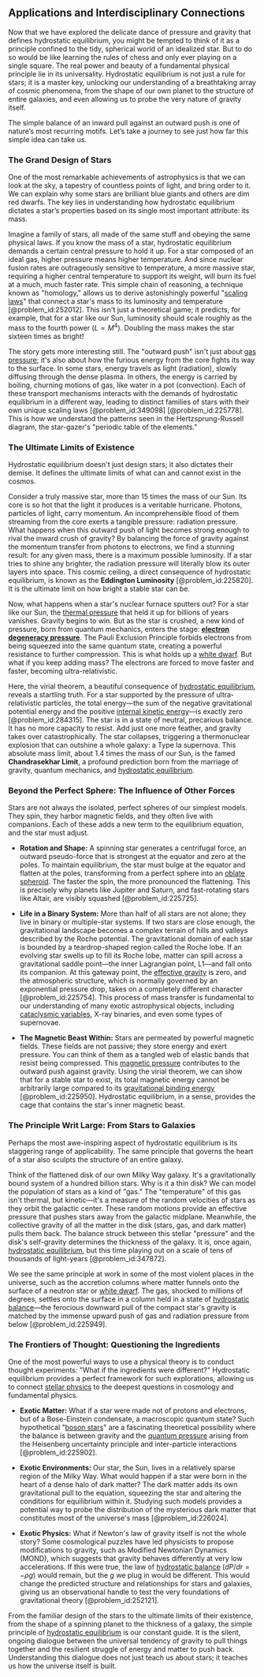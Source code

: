 ## Applications and Interdisciplinary Connections

Now that we have explored the delicate dance of pressure and gravity that defines hydrostatic equilibrium, you might be tempted to think of it as a principle confined to the tidy, spherical world of an idealized star. But to do so would be like learning the rules of chess and only ever playing on a single square. The real power and beauty of a fundamental physical principle lie in its universality. Hydrostatic equilibrium is not just a rule for stars; it is a master key, unlocking our understanding of a breathtaking array of cosmic phenomena, from the shape of our own planet to the structure of entire galaxies, and even allowing us to probe the very nature of gravity itself.

The simple balance of an inward pull against an outward push is one of nature’s most recurring motifs. Let’s take a journey to see just how far this simple idea can take us.

### The Grand Design of Stars

One of the most remarkable achievements of astrophysics is that we can look at the sky, a tapestry of countless points of light, and bring order to it. We can explain why some stars are brilliant blue giants and others are dim red dwarfs. The key lies in understanding how hydrostatic equilibrium dictates a star’s properties based on its single most important attribute: its mass.

Imagine a family of stars, all made of the same stuff and obeying the same physical laws. If you know the mass of a star, hydrostatic equilibrium demands a certain central pressure to hold it up. For a star composed of an ideal gas, higher pressure means higher temperature. And since nuclear fusion rates are outrageously sensitive to temperature, a more massive star, requiring a higher central temperature to support its weight, will burn its fuel at a much, much faster rate. This simple chain of reasoning, a technique known as "homology," allows us to derive astonishingly powerful "[scaling laws](@article_id:139453)" that connect a star's mass to its luminosity and temperature [@problem_id:252012]. This isn't just a theoretical game; it predicts, for example, that for a star like our Sun, luminosity should scale roughly as the mass to the fourth power ($L \propto M^4$). Doubling the mass makes the star sixteen times as bright!

The story gets more interesting still. The "outward push" isn't just about [gas pressure](@article_id:140203); it's also about how the furious energy from the core fights its way to the surface. In some stars, energy travels as light (radiation), slowly diffusing through the dense plasma. In others, the energy is carried by boiling, churning motions of gas, like water in a pot (convection). Each of these transport mechanisms interacts with the demands of hydrostatic equilibrium in a different way, leading to distinct families of stars with their own unique scaling laws [@problem_id:349098] [@problem_id:225778]. This is how we understand the patterns seen in the Hertzsprung-Russell diagram, the star-gazer's "periodic table of the elements."

### The Ultimate Limits of Existence

Hydrostatic equilibrium doesn't just design stars; it also dictates their demise. It defines the ultimate limits of what can and cannot exist in the cosmos.

Consider a truly massive star, more than 15 times the mass of our Sun. Its core is so hot that the light it produces is a veritable hurricane. Photons, particles of light, carry momentum. An incomprehensible flood of them streaming from the core exerts a tangible pressure: radiation pressure. What happens when this outward push of light becomes strong enough to rival the inward crush of gravity? By balancing the force of gravity against the momentum transfer from photons to electrons, we find a stunning result: for any given mass, there is a maximum possible luminosity. If a star tries to shine any brighter, the radiation pressure will literally blow its outer layers into space. This cosmic ceiling, a direct consequence of hydrostatic equilibrium, is known as the **Eddington Luminosity** [@problem_id:225820]. It is the ultimate limit on how bright a stable star can be.

Now, what happens when a star's nuclear furnace sputters out? For a star like our Sun, the [thermal pressure](@article_id:202267) that held it up for billions of years vanishes. Gravity begins to win. But as the star is crushed, a new kind of pressure, born from quantum mechanics, enters the stage: **[electron degeneracy pressure](@article_id:142835)**. The Pauli Exclusion Principle forbids electrons from being squeezed into the same quantum state, creating a powerful resistance to further compression. This is what holds up a [white dwarf](@article_id:146102). But what if you keep adding mass? The electrons are forced to move faster and faster, becoming ultra-relativistic.

Here, the virial theorem, a beautiful consequence of [hydrostatic equilibrium](@article_id:146252), reveals a startling truth. For a star supported by the pressure of ultra-relativistic particles, the total energy—the sum of the negative gravitational potential energy and the positive [internal kinetic energy](@article_id:167312)—is exactly zero [@problem_id:284315]. The star is in a state of neutral, precarious balance. It has no more capacity to resist. Add just one more feather, and gravity takes over catastrophically. The star collapses, triggering a thermonuclear explosion that can outshine a whole galaxy: a Type Ia supernova. This absolute mass limit, about 1.4 times the mass of our Sun, is the famed **Chandrasekhar Limit**, a profound prediction born from the marriage of gravity, quantum mechanics, and [hydrostatic equilibrium](@article_id:146252).

### Beyond the Perfect Sphere: The Influence of Other Forces

Stars are not always the isolated, perfect spheres of our simplest models. They spin, they harbor magnetic fields, and they often live with companions. Each of these adds a new term to the equilibrium equation, and the star must adjust.

*   **Rotation and Shape:** A spinning star generates a centrifugal force, an outward pseudo-force that is strongest at the equator and zero at the poles. To maintain equilibrium, the star must bulge at the equator and flatten at the poles, transforming from a perfect sphere into an [oblate spheroid](@article_id:161277). The faster the spin, the more pronounced the flattening. This is precisely why planets like Jupiter and Saturn, and fast-rotating stars like Altair, are visibly squashed [@problem_id:225725].

*   **Life in a Binary System:** More than half of all stars are not alone; they live in binary or multiple-star systems. If two stars are close enough, the gravitational landscape becomes a complex terrain of hills and valleys described by the Roche potential. The gravitational domain of each star is bounded by a teardrop-shaped region called the Roche lobe. If an evolving star swells up to fill its Roche lobe, matter can spill across a gravitational saddle point—the inner Lagrangian point, L1—and fall onto its companion. At this gateway point, the [effective gravity](@article_id:188298) is zero, and the atmospheric structure, which is normally governed by an exponential pressure drop, takes on a completely different character [@problem_id:225754]. This process of mass transfer is fundamental to our understanding of many exotic astrophysical objects, including [cataclysmic variables](@article_id:157331), X-ray binaries, and even some types of supernovae.

*   **The Magnetic Beast Within:** Stars are permeated by powerful magnetic fields. These fields are not passive; they store energy and exert pressure. You can think of them as a tangled web of elastic bands that resist being compressed. This [magnetic pressure](@article_id:271919) contributes to the outward push against gravity. Using the virial theorem, we can show that for a stable star to exist, its total magnetic energy cannot be arbitrarily large compared to its [gravitational binding energy](@article_id:158559) [@problem_id:225950]. Hydrostatic equilibrium, in a sense, provides the cage that contains the star's inner magnetic beast.

### The Principle Writ Large: From Stars to Galaxies

Perhaps the most awe-inspiring aspect of hydrostatic equilibrium is its staggering range of applicability. The same principle that governs the heart of a star also sculpts the structure of an entire galaxy.

Think of the flattened disk of our own Milky Way galaxy. It's a gravitationally bound system of a hundred billion stars. Why is it a thin disk? We can model the population of stars as a kind of "gas." The "temperature" of this gas isn't thermal, but kinetic—it's a measure of the random velocities of stars as they orbit the galactic center. These random motions provide an effective pressure that pushes stars away from the galactic midplane. Meanwhile, the collective gravity of all the matter in the disk (stars, gas, and dark matter) pulls them back. The balance struck between this stellar "pressure" and the disk's self-gravity determines the thickness of the galaxy. It is, once again, [hydrostatic equilibrium](@article_id:146252), but this time playing out on a scale of tens of thousands of light-years [@problem_id:347872].

We see the same principle at work in some of the most violent places in the universe, such as the accretion columns where matter funnels onto the surface of a neutron star or [white dwarf](@article_id:146102). The gas, shocked to millions of degrees, settles onto the surface in a column held in a state of [hydrostatic balance](@article_id:262874)—the ferocious downward pull of the compact star's gravity is matched by the immense upward push of gas and radiation pressure from below [@problem_id:225949].

### The Frontiers of Thought: Questioning the Ingredients

One of the most powerful ways to use a physical theory is to conduct thought experiments: "What if the ingredients were different?" Hydrostatic equilibrium provides a perfect framework for such explorations, allowing us to connect [stellar physics](@article_id:189531) to the deepest questions in cosmology and fundamental physics.

*   **Exotic Matter:** What if a star were made not of protons and electrons, but of a Bose-Einstein condensate, a macroscopic quantum state? Such hypothetical "[boson stars](@article_id:146747)" are a fascinating theoretical possibility where the balance is between gravity and the [quantum pressure](@article_id:153649) arising from the Heisenberg uncertainty principle and inter-particle interactions [@problem_id:225902].

*   **Exotic Environments:** Our star, the Sun, lives in a relatively sparse region of the Milky Way. What would happen if a star were born in the heart of a dense halo of dark matter? The dark matter adds its own gravitational pull to the equation, squeezing the star and altering the conditions for equilibrium within it. Studying such models provides a potential way to probe the distribution of the mysterious dark matter that constitutes most of the universe's mass [@problem_id:226024].

*   **Exotic Physics:** What if Newton's law of gravity itself is not the whole story? Some cosmological puzzles have led physicists to propose modifications to gravity, such as Modified Newtonian Dynamics (MOND), which suggests that gravity behaves differently at very low accelerations. If this were true, the law of [hydrostatic balance](@article_id:262874) ($dP/dr = -\rho g$) would remain, but the $g$ we plug in would be different. This would change the predicted structure and relationships for stars and galaxies, giving us an observational handle to test the very foundations of gravitational theory [@problem_id:252121].

From the familiar design of the stars to the ultimate limits of their existence, from the shape of a spinning planet to the thickness of a galaxy, the simple principle of [hydrostatic equilibrium](@article_id:146252) is our constant guide. It is the silent, ongoing dialogue between the universal tendency of gravity to pull things together and the resilient struggle of energy and matter to push back. Understanding this dialogue does not just teach us about stars; it teaches us how the universe itself is built.